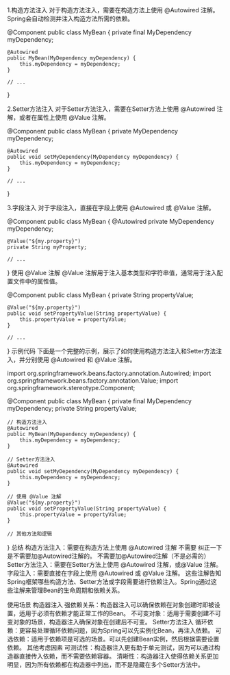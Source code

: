 1.构造方法注入
对于构造方法注入，需要在构造方法上使用 @Autowired 注解。Spring会自动检测并注入构造方法所需的依赖。

@Component
public class MyBean {
private final MyDependency myDependency;

    @Autowired
    public MyBean(MyDependency myDependency) {
        this.myDependency = myDependency;
    }

    // ...
}

2.Setter方法注入
对于Setter方法注入，需要在Setter方法上使用 @Autowired 注解，或者在属性上使用 @Value 注解。

@Component
public class MyBean {
private MyDependency myDependency;

    @Autowired
    public void setMyDependency(MyDependency myDependency) {
        this.myDependency = myDependency;
    }

    // ...
}

3.字段注入
对于字段注入，直接在字段上使用 @Autowired 或 @Value 注解。

@Component
public class MyBean {
@Autowired
private MyDependency myDependency;

    @Value("${my.property}")
    private String myProperty;

    // ...
}
使用 @Value 注解
@Value 注解用于注入基本类型和字符串值，通常用于注入配置文件中的属性值。

@Component
public class MyBean {
private String propertyValue;

    @Value("${my.property}")
    public void setPropertyValue(String propertyValue) {
        this.propertyValue = propertyValue;
    }

    // ...
}
示例代码
下面是一个完整的示例，展示了如何使用构造方法注入和Setter方法注入，并分别使用 @Autowired 和 @Value 注解。

import org.springframework.beans.factory.annotation.Autowired;
import org.springframework.beans.factory.annotation.Value;
import org.springframework.stereotype.Component;

@Component
public class MyBean {
private final MyDependency myDependency;
private String propertyValue;

    // 构造方法注入
    @Autowired
    public MyBean(MyDependency myDependency) {
        this.myDependency = myDependency;
    }

    // Setter方法注入
    @Autowired
    public void setMyDependency(MyDependency myDependency) {
        this.myDependency = myDependency;
    }

    // 使用 @Value 注解
    @Value("${my.property}")
    public void setPropertyValue(String propertyValue) {
        this.propertyValue = propertyValue;
    }

    // 其他方法和逻辑
}
总结
构造方法注入：需要在构造方法上使用 @Autowired 注解 不需要 纠正一下 是不需要加@Autowired注解的。  不需要加@Autowired注解（不是必需的）
Setter方法注入：需要在Setter方法上使用 @Autowired 注解，或@Value 注解。
字段注入：需要直接在字段上使用 @Autowired 或 @Value 注解。
这些注解告知Spring框架哪些构造方法、Setter方法或字段需要进行依赖注入。Spring通过这些注解来管理Bean的生命周期和依赖关系。

使用场景
构造器注入
强依赖关系：构造器注入可以确保依赖在对象创建时即被设置，适用于必须有依赖才能正常工作的Bean。
不可变对象：适用于需要创建不可变对象的场景，构造器注入确保对象在创建后不可变。
Setter方法注入
循环依赖：更容易处理循环依赖问题，因为Spring可以先实例化Bean，再注入依赖。
可选依赖：适用于依赖项是可选的场景。可以先创建Bean实例，然后根据需要设置依赖。
其他考虑因素
可测试性：构造器注入更有助于单元测试，因为可以通过构造器直接传入依赖，而不需要依赖容器。
清晰性：构造器注入使得依赖关系更加明显，因为所有依赖都在构造器中列出，而不是隐藏在多个Setter方法中。
